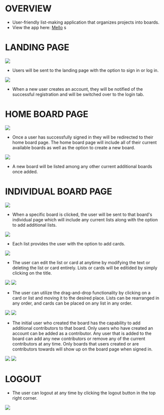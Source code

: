 # OVERVIEW

* User-friendly list-making application that organizes projects into boards.
*  View the app here: <a href="https://mello-nick-parsley.herokuapp.com/">Mello</a>
s

# LANDING PAGE

<img src='/app/assets/images/mellolandingpage.PNG'>

* Users will be sent to the landing page with the option to sign in or log in.

<img src='/app/assets/images/mellosignup.PNG'>

* When a new user creates an account, they will be notified of the successful registration and will be switched over to the login tab.


# HOME BOARD PAGE

<img src='/app/assets/images/mellologinhome.PNG'>

* Once a user has successfully signed in they will be redirected to their home board page.  The home board page will include all of their current available boards as well as  the option to create a new board.

<img src='/app/assets/images/melloaddnewboard.PNG'>

* A new board will be listed among any other current additional boards once added.


# INDIVIDUAL BOARD PAGE

<img src='/app/assets/images/melloindividualboardpage.PNG'>


* When a specific board is clicked, the user will be sent to that board's individual page which will include any current lists along with the option to add additional lists.

<img src='/app/assets/images/mellonewlist.PNG'>

* Each list provides the user with the option to add cards.

<img src='/app/assets/images/melloaddcard.PNG'>

* The user can edit the list or card at anytime by modifying the text or deleting the list or card entirely.  Lists or cards will be editided by simply clicking on the title.

<img src='/app/assets/images/melloeditcard.PNG'>
<img src='/app/assets/images/melloeditlist.PNG'>

* The user can utilize the drag-and-drop functionality by clicking on a card or list and moving it to the desired place.  Lists can be rearranged in any order, and cards can be placed on any list in any order.  

<img src='/app/assets/images/mellodraganddrop1.PNG'>
<img src='/app/assets/images/mellodraganddrop2.PNG'>

* The initial user who created the board has the capability to add additional contributors to that board.  Only users who have created an account can be added as a contributor.  Any user that is added to the board can add any new contributors or remove any of the current contributors at any time.  Only boards that users created or are contributors towards will show up on the board page when signed in. 

<img src='/app/assets/images/mellocontributors.PNG'>
<img src='/app/assets/images/mellocontributorinvalid.PNG'>


# LOGOUT

* The user can logout at any time by clicking the logout button in the top right corner.

<img src='/app/assets/images/mellologout.PNG'>
